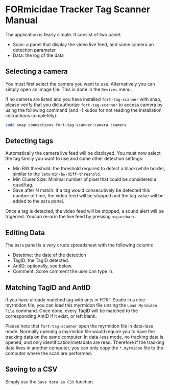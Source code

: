 # FORmicidae Tracker Tag Scanner Manual

The application is fearly simple. It consist of two panel:

 * Scan: a panel that display the video live feed, and some camera an detection parameter
 * Data: the log of the data

## Selecting a camera

You must first select the camera you want to use. Alternatively you
can simply open an image file. This is done in the `Devices` menu.

If no camera are listed and you have installed `fort-tag-scanner` with
snap, please verify that you did authorize `fort-tag-scanner` to
access camera by using the following command (and -1 kudos for not
reading the installation instructions completely).

``` bash
sudo snap connections fort-tag-scanner:camera :camera
```

## Detecting tags

Automatically the camera live feed will be displayed. You must now
select the tag family you want to use and some other detection
settings:
 * Min BW threshold: the threshold required to detect a black/white
   border, similar to the `leto` `min-bw-diff-threshold`.
 * Min Cluser Size: Minimal number of pixel that could be considered a quad/tag.
 * Save after N match: if a tag would consecutively be detected this
   number of time, the video feed will be stopped and the tag value
   will be added to the `Data` panel.

Once a tag is detected, the video feed will be stopped, a sound alert
will be trigerred. Youcan re-arm the live feed by presisng
`<spacebar>`.


## Editing Data

The `Data` panel is a very crude spreadsheet with the following column:

* Datetime: the date of the detection
* TagID: the TagID detected.
* AntID: optionally, see below.
* Comment: Some comment the user can type in.

## Matching TagID and AntID

If you have already matched tag with ants in FORT Studio in a nice
myrmidon file, you can load this myrmidon file unsing the `Load
Myrmidon File` command. Once done, every TagID will be matched to the
corresponding AntID if it exist, or left blank.

Please note that `fort-tag-scanner` open the myrmidon file in
data-less mode. Normally opening a myrmidon file would require you to
have the tracking data on the same computer. In data-less mode, no
tracking data is opened, and only identification/metadata are
read. Therefore if the tracking data lives in another computer, you
can only copy the `*.myrmidon` file to the computer where the scan are
performed.

## Saving to a CSV

Simply use the `Save data as CSV` function.
